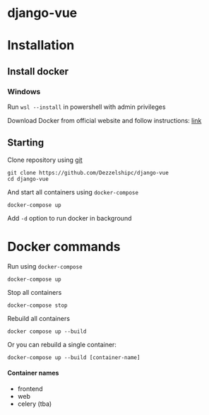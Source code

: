 # django-vue

# Installation

## Install docker

### Windows
Run ```wsl --install``` in powershell with admin privileges

Download Docker from official website and follow instructions: [link](https://docs.docker.com/desktop/windows/install/)


## Starting
Clone repository using [git](https://git-scm.com/book/en/v2/Getting-Started-Installing-Git)
```
git clone https://github.com/Dezzelshipc/django-vue
cd django-vue
```

And start all containers using ```docker-compose```
```
docker-compose up
```
Add ```-d``` option to run docker in background

# Docker commands
Run using ```docker-compose```
```
docker-compose up
```

Stop all containers
```
docker-compose stop
```

Rebuild all containers
```
docker compose up --build
```

Or you can rebuild a single container:
```
docker-compose up --build [container-name]
```

#### Container names
- frontend
- web
- celery (tba)